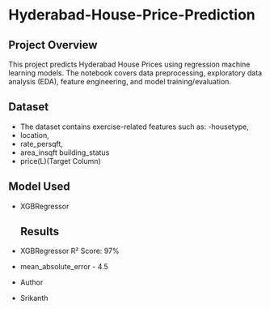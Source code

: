 # Hyderabad-House-Price-Prediction
##  Project Overview
This project predicts Hyderabad House Prices  using regression machine learning models. The notebook covers data preprocessing, exploratory data analysis (EDA), feature engineering, and model training/evaluation.

##  Dataset
- The dataset contains exercise-related features such as:
-housetype,
-	location,
-	rate_persqft,
-	area_insqft	building_status
-	price(L)(Target Column)
  ##  Model Used
- XGBRegressor
  ## Results
- XGBRegressor  R² Score: 97%
-  mean_absolute_error - 4.5

-  Author
-  Srikanth
